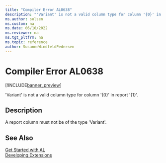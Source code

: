 ```yaml
---
title: "Compiler Error AL0638"
description: "'Variant' is not a valid column type for column '{0}' in report '{1}'."
ms.author: solsen
ms.custom: na
ms.date: 06/10/2022
ms.reviewer: na
ms.tgt_pltfrm: na
ms.topic: reference
author: SusanneWindfeldPedersen
---
```

[//]: # (START>DO_NOT_EDIT)
[//]: # (IMPORTANT:Do not edit any of the content between here and the END>DO_NOT_EDIT.)
[//]: # (Any modifications should be made in the .xml files in the ModernDev repo.)
# Compiler Error AL0638

[!INCLUDE[banner_preview](../includes/banner_preview.md)]

'Variant' is not a valid column type for column '{0}' in report '{1}'.

## Description
A report column must not be of the type 'Variant'.  

[//]: # (IMPORTANT: END>DO_NOT_EDIT)
## See Also  
[Get Started with AL](../devenv-get-started.md)  
[Developing Extensions](../devenv-dev-overview.md)  